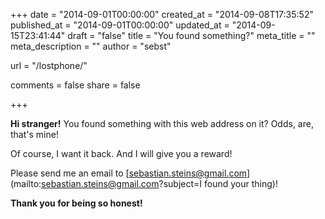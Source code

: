 +++
date = "2014-09-01T00:00:00"
created_at = "2014-09-08T17:35:52"
published_at = "2014-09-01T00:00:00"
updated_at = "2014-09-15T23:41:44"
draft = "false"
title = "You found something?"
meta_title = ""
meta_description = ""
author = "sebst"

url = "/lostphone/"

comments = false
share = false

+++

**Hi stranger!** You found something with this web address on it? Odds, are, that's mine!

Of course, I want it back. And I will give you a reward!

Please send me an email to [sebastian.steins@gmail.com](mailto:sebastian.steins@gmail.com?subject=I found your thing)!

**Thank you for being so honest!**

<!--<small>Btw, is it nerdy to find it funny that [/lostphone](/lostphone) replies with `200 Found`?</small>-->
